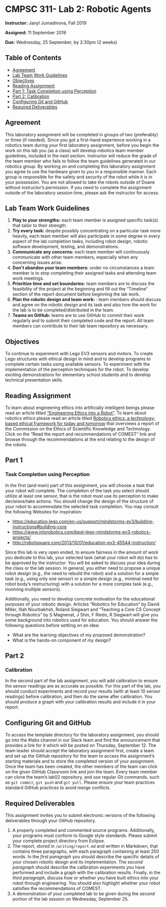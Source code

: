 # CMPSC 311- Lab 2: Robotic Agents
**Instructor:** Janyl Jumadinova, Fall 2019

**Assigned:** 11 September 2019

**Due:** Wednesday, 25 September, by 2:30pm (2 weeks)

## Table of Contents

* [Agreement](#Agreement)
* [Lab Team Work Guidelines](#lab-team-work-guidelines)
* [Objectives](#objectives)
* [Reading Assignment](#reading-assignment)
* [Part 1: Task Completion using Perception](#part-1)
* [Part 2: Calibration](#part-2)
* [Configuring Git and GitHub](#Configuring-Git-and-GitHub)
* [Required Deliverables](#required-deliverables)

## Agreement

This laboratory assignment will be completed in groups of two (preferably) or three (if needed). Since you got a first-hand experience working in a robotics team during your first laboratory assignment, before you begin the work on this lab you (as a class) will develop robotics team member guidelines, included in the next section. Instructor will reduce the grade of the team member who fails to follow the team guidelines generated in our robotics group.
By working on and completing this laboratory assignment you agree to use the hardware given to you in a responsible manner. Each group is responsible for the safety and security of the robot while it is in your possession. You are not allowed to take the robots outside of Doane without instructor’s permission. If you need to complete the assignment outside of the laboratory session time, please ask the instructor for access.

## Lab Team Work Guidelines

1. **Play to your strengths:** each team member is assigned specific task(s) that tailor to their strength.
2. **Try every task:**  despite possibly concentrating on a particular task more heavily, each team member will also participate in some degree in every aspect of the lab completion tasks, including robot design, robotic software development, testing, and demonstrations.
3. **Communicate any concerns:** each team member will continuously communicate with other team members, especially when any concerning issues arise.
4. **Don't abandon your team members:** under no circumstances a team member is to stop completing their assigned tasks and attending team work meetings.
5. **Prioritize time and set boundaries:** team members are to discuss the feasibility of the project at the beginning and fill out the “Timeline” section of the report document before beginning the lab work.
6. **Plan the robotic design and team work:** : team members should discuss and agree on the robotic design and its task and also how the work for the lab is to be completed/distributed in the team.
7. **Teams on GitHub:** teams are to use GitHub to  commit their work regularly and to submit their completed code and the report. All team members can contribute to their lab team repository as necessary.

## Objectives
To continue to experiment with Lego EV3 sensors and motors. To create Lego structures with ethical design in mind and to develop programs to complete certain tasks using available sensors. To experiment with the implementation of the perception techniques for the robot. To develop exciting demonstrations for elementary school students and to develop technical presentation skills.

## Reading Assignment
To learn about engineering ethics into artificially intelligent beings please read an article titled
[“Engineering Ethics into a Robot”](https://www.eetimes.com/author.asp?section_id=36&doc_id=1323081).
To learn about robotics ethics please read an article titled
[Robotics ethics: a technology-based ethical framework for today and tomorrow](http://www.unesco.org/new/en/social-and-human-sciences/themes/bioethics/sv0/news/robotics_ethics_a_technology_based_ethical_framework_for_to/) that overviews a report of the Commission on the Ethics of Scientific Knowledge and Technology. Click on the “Read the report and recommendations of COMEST” link and browse through the recommendations at the end relating to the design of the robots.

## Part 1
### Task Completion using Perception
In the first (and main) part of this assignment, you will choose a task that your robot will complete.
The completion of the task you select should utilize at least one sensor, that is the robot must use
its perception to make decisions/take actions. You should change the design of the structure of
your robot to accommodate the selected task completion. You may consult the following Websites
for inspiration:

* https://education.lego.com/en-us/support/mindstorms-ev3/building-instructions#building-core
* https://www.intorobotics.com/best-lego-mindstorms-ev3-robotics-projects/
* http://robotsquare.com/2013/10/01/education-ev3-45544-instruction/

Since this lab is very open ended, to ensure fairness in the amount of work you dedicate to this lab, your selected task (what your robot will do) has to be approved by the instructor. You will be asked to discuss your idea during the class or the lab session. In general, you either need to propose a unique robot design (e.g., the need to rebuild the robot) and a solution for a simple task (e.g., using only one sensor) or a simple design (e.g., minimal need for robot body’s restructuring) with a solution for a more complex task (e.g., involving multiple sensors).

Additionally, you need to develop concrete motivation for the educational purposes of your robotic design. Articles “Robotics for Education” by David Miller, Illah Nourbakhsh, Roland Siegwart and “Teaching a Core CS Concept through Robotics” by S Magnenat, J Shin, F Riedo, R Siegwart will give you some background into robotics used for education. You should answer the following questions before settling on an idea:
* What are the learning objectives of my proposed demonstration?
* What is the hands-on component of my design?

## Part 2
### Calibration
In the second part of the lab assignment, you will add calibration to ensure the sensor readings are as accurate as possible. For this part of the lab, you should conduct experiments and record your results (with at least 10 sensor readings) before calibration, and then do the same after calibration. You should produce a graph with your calibration results and include it in your report.

## Configuring Git and GitHub

To access the template directory for the laboratory assignment, you should go into the #labs channel in our Slack team and find the announcement that provides a link for it which will be posted  on Thursday, September 12. The team leader should accept the laboratory assignment first, create a team and set up the GitHub repository for the team to access the assignment’s starting materials and to store the completed version of your assignment. Once the team has been created, the other members of the team can click on the given GitHub Classroom link and join the team. Every team member can clone the team’s lab02 repository, and use regular Git commands, such
as `git commit`, `git push` and `git pull`. Please ensure your team practices standard GitHub practices to avoid merge conflicts.

## Required Deliverables
This assignment invites you to submit electronic versions of the following deliverables through your GitHub repository.
1. A properly completed and commented source programs. Additionally, your programs must conform to Google style standards. Please submit your complete project directory from Eclipse.
2. The report, stored in `/writing/report.md` and written in Markdown, that contains three paragraphs, with each paragraph containing at least 250 words. In the _first paragraph_ you should describe the specific details of your chosen robotic design and its implementation. The _second paragraph_ should describe the calibration experiments you have performed and include a graph with the calibration results. Finally, in the _third paragraph_, discuss how or whether you have built ethics into your robot through engineering. You should also highlight whether your robot satisfies the recommendations of COMEST.
3. A demonstration of your completed lab to be given during the second portion of the lab session on Wednesday, September 25.
